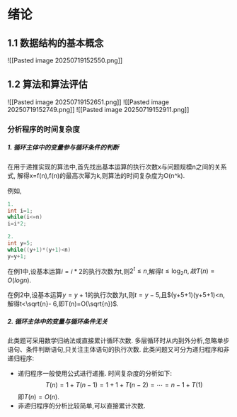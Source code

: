 # 绪论

## 1.1 数据结构的基本概念

![[Pasted image 20250719152550.png]]

## 1.2 算法和算法评估

![[Pasted image 20250719152651.png]]
![[Pasted image 20250719152749.png]]
![[Pasted image 20250719152911.png]]

### 分析程序的时间复杂度

##### 1. 循环主体中的变量参与循环条件的判断

在用于递推实现的算法中,首先找出基本运算的执行次数x与问题规模n之间的关系式,
解得x=f(n),f(n)的最高次幂为k,则算法的时间复杂度为O(n^k).

例如,

```c
1.
int i=1;
while(i<=n)
i=i*2;

2.
int y=5;
while((y+1)*(y+1)<n)
y=y+1;
```

在例1中,设基本运算$i=i*2$的执行次数为t,则$2^t \leqslant n$,解得$t \leqslant \log_2n,故T(n)=O(logn)$.

在例2中,设基本运算$y=y+1$的执行次数为t,则$t=y-5$,且$(y+5+1)(y+5+1)<n,解得t<\sqrt{n}- 6,即T(n)=O(\sqrt{n})$.

##### 2. 循环主体中的变量与循环条件无关

此类题可采用数学归纳法或直接累计循环次数. 多层循环时从内到外分析,忽略单步语句、条件判断语句,只关注主体语句的执行次数. 此类问题又可分为递归程序和非递归程序:

- 递归程序一般使用公式进行递推. 时间复杂度的分析如下:
  $$T(n)=1+T(n-1)=1+1+T(n-2)=\cdots=n-1+T(1)$$
  即$T(n)=O(n)$.
- 非递归程序的分析比较简单,可以直接累计次数.
